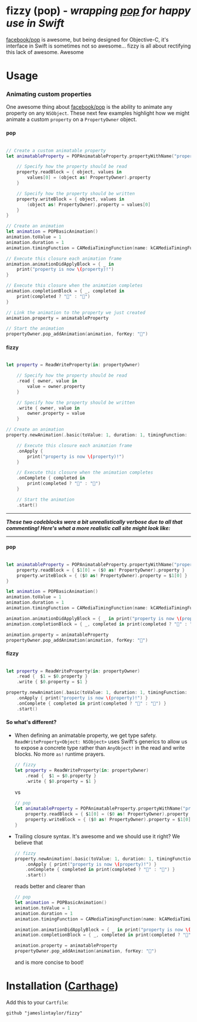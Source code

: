 # fizzy (pop)  - *wrapping [pop](https://github.com/facebook/pop) for happy use in Swift* 

[facebook/pop](https://github.com/facebook/pop) is awesome, but being designed for Objective-C, it's interface in Swift is sometimes not so awesome... fizzy is all about rectifying this lack of awesome. Awesome

# Usage

### Animating custom properties
One awesome thing about [facebook/pop](https://github.com/facebook/pop) is the ability to animate any property on any `NSObject`. These next few examples highlight how we might animate a custom `property` on a `PropertyOwner` object.

#### pop 

```swift

// Create a custom animatable property 
let animatableProperty = POPAnimatableProperty.propertyWithName("property") { property in

	// Specify how the property should be read
	property.readBlock = { object, values in
		values[0] = (object as! PropertyOwner).property
	}

	// Specify how the property should be written
	property.writeBlock = { object, values in
		(object as! PropertyOwner).property = values[0]
	}
}

// Create an animation 
let animation = POPBasicAnimation()
animation.toValue = 1
animation.duration = 1
animation.timingFunction = CAMediaTimingFunction(name: kCAMediaTimingFunctionEaseOut)

// Execute this closure each animation frame
animation.animationDidApplyBlock = { _ in 
	print("property is now \(property)!") 
}

// Execute this closure when the animation completes        
animation.completionBlock = { _, completed in 
	print(completed ? "🐥" : "🐣")
}

// Link the animation to the property we just created
animation.property = animatableProperty

// Start the animation 
propertyOwner.pop_addAnimation(animation, forKey: "🔑")

```

#### fizzy 

```swift

let property = ReadWriteProperty(in: propertyOwner)

	// Specify how the property should be read
	.read { owner, value in 
		value = owner.property
	}

	// Specify how the property should be written
	.write { owner, value in 
		owner.property = value
	}

// Create an animation
property.newAnimation(.basic(toValue: 1, duration: 1, timingFunction: .easeOut))

	// Execute this closure each animation frame
	.onApply { 
		print("property is now \(property)!")	
	}

	// Execute this closure when the animation completes
	.onComplete { completed in 
		print(completed ? "🐥" : "🐣")
	}

	// Start the animation
	.start()

```

---

***These two codeblocks were a bit unrealistically verbose due to all that commenting! Here's what a more realistic call site might look like:***

---

#### pop 

```swift

let animatableProperty = POPAnimatableProperty.propertyWithName("property") { property in
	property.readBlock = { $1[0] = ($0 as! PropertyOwner).property }
	property.writeBlock = { ($0 as! PropertyOwner).property = $1[0] }
}

let animation = POPBasicAnimation()
animation.toValue = 1
animation.duration = 1
animation.timingFunction = CAMediaTimingFunction(name: kCAMediaTimingFunctionEaseOut)

animation.animationDidApplyBlock = { _ in print("property is now \(property)!") }
animation.completionBlock = { _, completed in print(completed ? "🐥" : "🐣") }

animation.property = animatableProperty
propertyOwner.pop_addAnimation(animation, forKey: "🔑")

```

#### fizzy

```swift

let property = ReadWriteProperty(in: propertyOwner)
	.read {  $1 = $0.property }
	.write { $0.property = $1 }

property.newAnimation(.basic(toValue: 1, duration: 1, timingFunction: .easeOut))
	.onApply { print("property is now \(property)!") }
	.onComplete { completed in print(completed ? "🐥" : "🐣") }
	.start()

```

#### So what's different?

- When defining an animatable property, we get type safety. `ReadWriteProperty<Object: NSObject>` uses Swift's generics to allow us to expose a concrete type rather than `AnyObject!` in the read and write blocks. No more `as!` runtime prayers.

	```swift 
	// fizzy
	let property = ReadWriteProperty(in: propertyOwner)
		.read {  $1 = $0.property }
		.write { $0.property = $1 }
	```
	
	vs
	
	```swift
	// pop
	let animatableProperty = POPAnimatableProperty.propertyWithName("property") { property in
		property.readBlock = { $1[0] = ($0 as! PropertyOwner).property }
		property.writeBlock = { ($0 as! PropertyOwner).property = $1[0] }
	}
	```

- Trailing closure syntax. It's awesome and we should use it right? We believe that

	```swift
	// fizzy
	property.newAnimation(.basic(toValue: 1, duration: 1, timingFunction: .easeOut))
		.onApply { print("property is now \(property)!") }
		.onComplete { completed in print(completed ? "🐥" : "🐣") }
		.start()
	```

	reads better and clearer than 

	```swift
	// pop
	let animation = POPBasicAnimation()
	animation.toValue = 1
	animation.duration = 1
	animation.timingFunction = CAMediaTimingFunction(name: kCAMediaTimingFunctionEaseOut)

	animation.animationDidApplyBlock = { _ in print("property is now \(property)!") }
	animation.completionBlock = { _, completed in print(completed ? "🐥" : "🐣") }

	animation.property = animatableProperty
	propertyOwner.pop_addAnimation(animation, forKey: "🔑")
	```

	and is more concise to boot!

# Installation ([Carthage](https://github.com/Carthage/Carthage))

Add this to your `Cartfile`:

```
github "jameslintaylor/fizzy"
```
